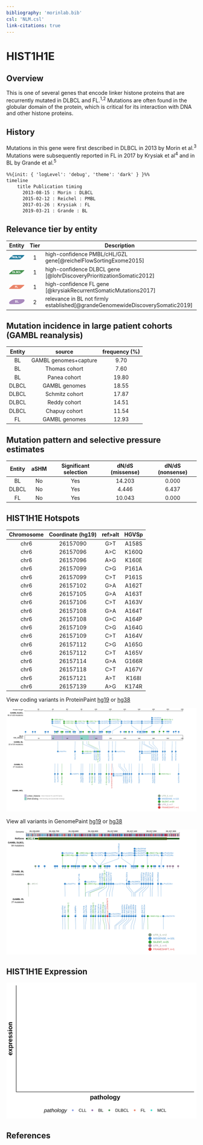 ```yaml
---
bibliography: 'morinlab.bib'
csl: 'NLM.csl'
link-citations: true
---
```

# HIST1H1E

## Overview
This is one of several genes that encode linker histone proteins that are recurrently mutated in DLBCL and FL.<sup>1,2</sup> Mutations are often found in the globular domain of the protein, which is critical for its interaction with DNA and other histone proteins. 

## History
Mutations in this gene were first described in DLBCL in 2013 by Morin et al.<sup>3</sup> Mutations were subsequently reported in FL in 2017 by Krysiak et al<sup>4</sup> and in BL by Grande et al.<sup>5</sup> 

```mermaid
%%{init: { 'logLevel': 'debug', 'theme': 'dark' } }%%
timeline
    title Publication timing
      2013-08-15 : Morin : DLBCL
      2015-02-12 : Reichel : PMBL
      2017-01-26 : Krysiak : FL
      2019-03-21 : Grande : BL
```

## Relevance tier by entity

|Entity|Tier|Description                           |
|:------:|:----:|--------------------------------------|
|![PMBL](images/icons/PMBL_tier1.png)|1|high-confidence PMBL/cHL/GZL gene[@reichelFlowSortingExome2015]|
|![DLBCL](images/icons/DLBCL_tier1.png) |1   |high-confidence DLBCL gene            [@lohrDiscoveryPrioritizationSomatic2012]|
|![FL](images/icons/FL_tier1.png)    |1   |high-confidence FL gene               [@krysiakRecurrentSomaticMutations2017]|
|![BL](images/icons/BL_tier2.png)    |2   |relevance in BL not firmly established[@grandeGenomewideDiscoverySomatic2019]|

## Mutation incidence in large patient cohorts (GAMBL reanalysis)

|Entity|source               |frequency (%)|
|:------:|:---------------------:|:-------------:|
|BL    |GAMBL genomes+capture| 9.70        |
|BL    |Thomas cohort        | 7.60        |
|BL    |Panea cohort         |19.80        |
|DLBCL |GAMBL genomes        |18.55        |
|DLBCL |Schmitz cohort       |17.87        |
|DLBCL |Reddy cohort         |14.51        |
|DLBCL |Chapuy cohort        |11.54        |
|FL    |GAMBL genomes        |12.93        |

## Mutation pattern and selective pressure estimates

|Entity|aSHM|Significant selection|dN/dS (missense)|dN/dS (nonsense)|
|:------:|:----:|:---------------------:|:----------------:|:----------------:|
|BL    |No  |Yes                  |14.203          |0.000           |
|DLBCL |No  |Yes                  | 4.446          |6.437           |
|FL    |No  |Yes                  |10.043          |0.000           |


## HIST1H1E Hotspots

| Chromosome |Coordinate (hg19) | ref>alt | HGVSp | 
 | :---:| :---: | :--: | :---: |
| chr6 | 26157090 | G>T | A158S |
| chr6 | 26157096 | A>C | K160Q |
| chr6 | 26157096 | A>G | K160E |
| chr6 | 26157099 | C>G | P161A |
| chr6 | 26157099 | C>T | P161S |
| chr6 | 26157102 | G>A | A162T |
| chr6 | 26157105 | G>A | A163T |
| chr6 | 26157106 | C>T | A163V |
| chr6 | 26157108 | G>A | A164T |
| chr6 | 26157108 | G>C | A164P |
| chr6 | 26157109 | C>G | A164G |
| chr6 | 26157109 | C>T | A164V |
| chr6 | 26157112 | C>G | A165G |
| chr6 | 26157112 | C>T | A165V |
| chr6 | 26157114 | G>A | G166R |
| chr6 | 26157118 | C>T | A167V |
| chr6 | 26157121 | A>T | K168I |
| chr6 | 26157139 | A>G | K174R |

View coding variants in ProteinPaint [hg19](https://morinlab.github.io/LLMPP/GAMBL/HIST1H1E_protein.html)  or [hg38](https://morinlab.github.io/LLMPP/GAMBL/HIST1H1E_protein_hg38.html)

![](images/proteinpaint/HIST1H1E_NM_005321.svg)

View all variants in GenomePaint [hg19](https://morinlab.github.io/LLMPP/GAMBL/HIST1H1E.html)  or [hg38](https://morinlab.github.io/LLMPP/GAMBL/HIST1H1E_hg38.html)

![](images/proteinpaint/HIST1H1E.svg)

## HIST1H1E Expression
![](images/gene_expression/HIST1H1E_by_pathology.svg)

## References

<!-- ORIGIN: 23699601 -->
<!-- BL: grandeGenomewideDiscoverySomatic2019 -->
<!-- FL: krysiakRecurrentSomaticMutations2017b -->
<!-- DLBCL: morinMutationalStructuralAnalysis2013 -->
<!-- PMBL: reichelFlowSortingExome2015a -->
